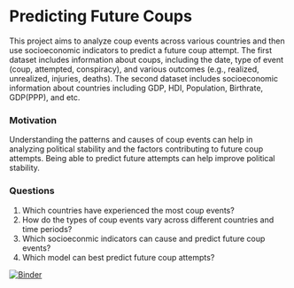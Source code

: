 # Predicting Future Coups #

This project aims to analyze coup events across various countries and then use socioeconomic indicators to predict a future coup attempt. The first dataset includes information about coups, including the date, type of event (coup, attempted, conspiracy), and various outcomes (e.g., realized, unrealized, injuries, deaths). The second dataset includes socioeconomic information about countries including GDP, HDI, Population, Birthrate, GDP(PPP), and etc.

### Motivation
Understanding the patterns and causes of coup events can help in analyzing political stability and the factors contributing to future coup attempts. Being able to predict future attempts can help improve political stability. 

### Questions
1. Which countries have experienced the most coup events?
2. How do the types of coup events vary across different countries and time periods?
3. Which socioeconmic indicators can cause and predict future coup events? 
4. Which model can best predict future coup attempts?

[![Binder](https://mybinder.org/badge_logo.svg)](https://mybinder.org/v2/gh/joeshiller/DH140-Final-Project/HEAD)
